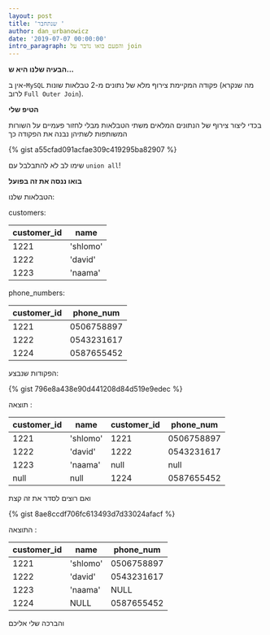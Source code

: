 ```yaml
---
layout: post
title: 'שנתחבר '
author: dan_urbanowicz
date: '2019-07-07 00:00:00'
intro_paragraph: והפעם בואו נדבר על join
---
```

**הבעיה שלנו היא ש...**

אין ב-```MySQL``` פקודה המקיימת צירוף מלא של נתונים מ-2 טבלאות שונות (מה שנקרא לרוב ```Full Outer Join```). 



**הטיפ שלי**

בכדי ליצור צירוף של הנתונים המלאים משתי הטבלאות מבלי לחזור פעמיים על השורות המשותפות לשתיהן נבנה את הפקודה כך

{% gist a55cfad091acfae309c419295ba82907 %}





שימו לב לא להתבלבל עם ```union all```!







**בואו ננסה את זה בפועל**

 הטבלאות שלנו: 



customers:



| customer_id | name|
|---|---|
|   1221| 'shlomo'|
|   1222| 'david'|
|   1223|  'naama'|


phone_numbers:


| customer_id | phone_num|
|---|---|
|   1221| 0506758897|
|   1222| 0543231617|
|   1224|  0587655452|

הפקודות שנבצע:



{% gist 796e8a438e90d441208d84d519e9edec %}


תוצאה:


| customer_id  |  name |  customer_id | phone_num  |
|---|---|---|---|
|  1221 | 'shlomo'  |  1221 | 0506758897  |
|  1222 |  'david' |  1222 | 0543231617  |
| 1223  |  'naama' | null  | null  |
|  null | null  | 1224   | 0587655452 |


ואם רוצים לסדר את זה קצת 


{% gist 8ae8ccdf706fc613493d7d33024afacf %}


התוצאה:


| customer_id  |  name | phone_num|
|---|---|---|
|  1221 |'shlomo'| 0506758897 |
|  1222 |'david'| 0543231617 |
| 1223  |'naama'| NULL |
|  1224 | NULL | 0587655452|


והברכה שלי אליכם 

